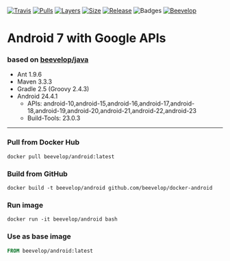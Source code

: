 [![Travis](https://shields.beevelop.com/travis/beevelop/docker-android.svg?style=flat-square)](https://travis-ci.org/beevelop/docker-android)
[![Pulls](https://shields.beevelop.com/docker/pulls/beevelop/android.svg?style=flat-square)](https://links.beevelop.com/d-android)
[![Layers](https://shields.beevelop.com/docker/image/layers/beevelop/android/gapis.svg?style=flat-square)](https://links.beevelop.com/d-android)
[![Size](https://shields.beevelop.com/docker/image/size/beevelop/android/gapis.svg?style=flat-square)](https://links.beevelop.com/d-android)
[![Release](https://shields.beevelop.com/github/release/beevelop/docker-android.svg?style=flat-square)](https://github.com/beevelop/docker-android/releases)
![Badges](https://shields.beevelop.com/badge/badges-7-brightgreen.svg?style=flat-square)
[![Beevelop](https://links.beevelop.com/honey-badge)](https://beevelop.com)

# Android 7 with Google APIs
### based on [beevelop/java](https://github.com/beevelop/docker-java)
- Ant 1.9.6
- Maven 3.3.3
- Gradle 2.5 (Groovy 2.4.3)
- Android 24.4.1
    + APIs: android-10,android-15,android-16,android-17,android-18,android-19,android-20,android-21,android-22,android-23
    + Build-Tools: 23.0.3

----
### Pull from Docker Hub
```
docker pull beevelop/android:latest
```

### Build from GitHub
```
docker build -t beevelop/android github.com/beevelop/docker-android
```

### Run image
```
docker run -it beevelop/android bash
```

### Use as base image
```Dockerfile
FROM beevelop/android:latest
```
